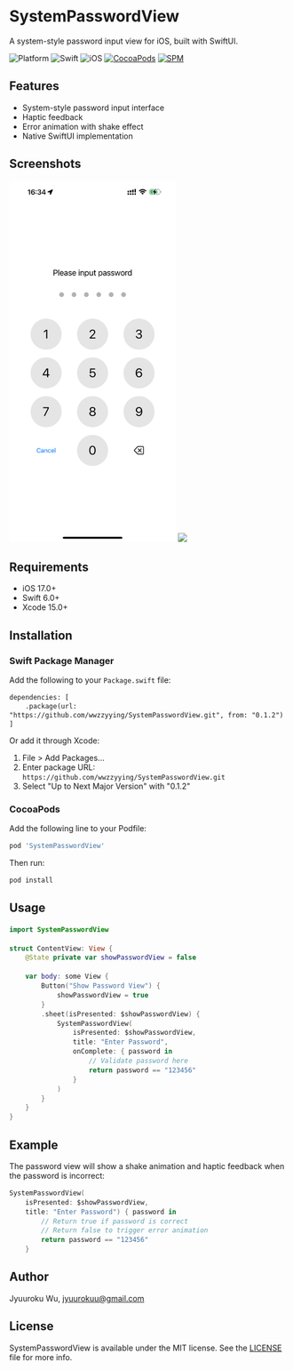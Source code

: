 # SystemPasswordView

A system-style password input view for iOS, built with SwiftUI.

![Platform](https://img.shields.io/badge/platform-iOS-lightgrey)
![Swift](https://img.shields.io/badge/Swift-6.0-orange)
![iOS](https://img.shields.io/badge/iOS-17.0%2B-blue)
[![CocoaPods](https://img.shields.io/cocoapods/v/SystemPasswordView.svg)](https://cocoapods.org/pods/SystemPasswordView)
[![SPM](https://img.shields.io/badge/Swift%20Package%20Manager-compatible-brightgreen.svg)](https://swift.org/package-manager/)

## Features

- System-style password input interface
- Haptic feedback
- Error animation with shake effect
- Native SwiftUI implementation

## Screenshots

<p float="left">
<img src="https://github.com/wwzzyying/Assets/blob/main/ScreenShot1.PNG" width="300">
<img src="https://github.com/wwzzyying/Assets/blob/main/ScreenShot2.MP4" width="300">
</p>

## Requirements

- iOS 17.0+
- Swift 6.0+
- Xcode 15.0+

## Installation

### Swift Package Manager

Add the following to your `Package.swift` file:

```
dependencies: [
    .package(url: "https://github.com/wwzzyying/SystemPasswordView.git", from: "0.1.2")
]
```

Or add it through Xcode:
1. File > Add Packages...
2. Enter package URL: `https://github.com/wwzzyying/SystemPasswordView.git`
3. Select "Up to Next Major Version" with "0.1.2"

### CocoaPods

Add the following line to your Podfile:

```ruby
pod 'SystemPasswordView'
```

Then run:

```bash
pod install
```

## Usage

```swift
import SystemPasswordView

struct ContentView: View {
    @State private var showPasswordView = false
    
    var body: some View {
        Button("Show Password View") {
            showPasswordView = true
        }
        .sheet(isPresented: $showPasswordView) {
            SystemPasswordView(
                isPresented: $showPasswordView,
                title: "Enter Password",
                onComplete: { password in
                    // Validate password here
                    return password == "123456"
                }
            )
        }
    }
}
```

## Example

The password view will show a shake animation and haptic feedback when the password is incorrect:

```swift
SystemPasswordView(
    isPresented: $showPasswordView,
    title: "Enter Password") { password in
        // Return true if password is correct
        // Return false to trigger error animation
        return password == "123456"
    }
```

## Author

Jyuuroku Wu, jyuurokuu@gmail.com

## License

SystemPasswordView is available under the MIT license. See the [LICENSE](LICENSE) file for more info.